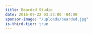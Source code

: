 ```yaml
---
title: Bearded Studio
date: 2016-09-22 03:23:00 -04:00
sponsor-image: "/uploads/bearded.jpg"
is-third-tier: true
---
```


